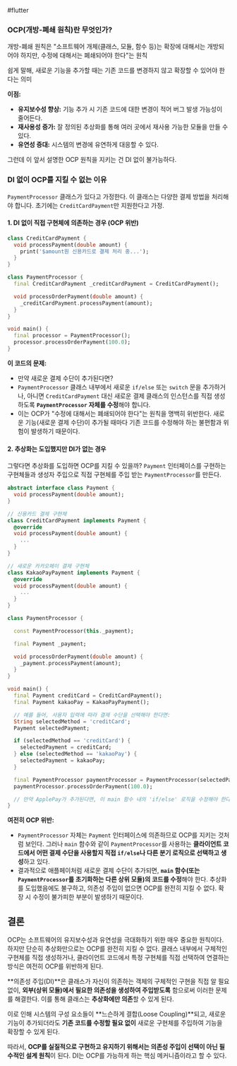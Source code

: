 #flutter

### OCP(개방-폐쇄 원칙)란 무엇인가?

개방-폐쇄 원칙은 "소프트웨어 개체(클래스, 모듈, 함수 등)는 확장에 대해서는 개방되어야 하지만, 수정에 대해서는 폐쇄되어야 한다"는 원칙

쉽게 말해, 새로운 기능을 추가할 때는 기존 코드를 변경하지 않고 확장할 수 있어야 한다는 의미

**이점:**
- **유지보수성 향상:** 기능 추가 시 기존 코드에 대한 변경이 적어 버그 발생 가능성이 줄어든다.
- **재사용성 증가:** 잘 정의된 추상화를 통해 여러 곳에서 재사용 가능한 모듈을 만들 수 있다.
- **유연성 증대:** 시스템의 변경에 유연하게 대응할 수 있다.


그런데 이 앞서 설명한 OCP 원칙을 지키는 건 DI 없이 불가능하다. 

### DI 없이 OCP를 지킬 수 없는 이유
`PaymentProcessor` 클래스가 있다고 가정한다. 이 클래스는 다양한 결제 방법을 처리해야 합니다. 초기에는 `CreditCardPayment`만 지원한다고 가정.

#### 1. DI 없이 직접 구현체에 의존하는 경우 (OCP 위반)
```dart
class CreditCardPayment {
  void processPayment(double amount) {
    print('$amount원 신용카드로 결제 처리 중...');
  }
}

class PaymentProcessor {
  final CreditCardPayment _creditCardPayment = CreditCardPayment();

  void processOrderPayment(double amount) {
    _creditCardPayment.processPayment(amount);
  }
}

void main() {
  final processor = PaymentProcessor();
  processor.processOrderPayment(100.0);
}

```

**이 코드의 문제:**

- 만약 새로운 결제 수단이 추가된다면?
- `PaymentProcessor` 클래스 내부에서 새로운 `if/else` 또는 `switch` 문을 추가하거나, 아니면 `CreditCardPayment` 대신 새로운 결제 클래스의 인스턴스를 직접 생성하도록 **`PaymentProcessor` 자체를 수정**해야 합니다.
- 이는 OCP가 "수정에 대해서는 폐쇄되어야 한다"는 원칙을 명백히 위반한다. 새로운 기능(새로운 결제 수단)이 추가될 때마다 기존 코드를 수정해야 하는 불편함과 위험이 발생하기 때문이다.


#### 2. 추상화는 도입했지만 DI가 없는 경우
그렇다면 추상화를 도입하면 OCP를 지킬 수 있을까? `Payment` 인터페이스를 구현하는 구현체들과 생성자 주입으로 직접 구현체를 주입 받는 `PaymentProcessor`를 만든다.

```dart
abstract interface class Payment {
  void processPayment(double amount);
}

// 신용카드 결제 구현체
class CreditCardPayment implements Payment {
  @override
  void processPayment(double amount) {
    ...
  }
}

// 새로운 카카오페이 결제 구현체
class KakaoPayPayment implements Payment {
  @override
  void processPayment(double amount) {
    ...
  }
}

class PaymentProcessor {

  const PaymentProcessor(this._payment);

  final Payment _payment;

  void processOrderPayment(double amount) {
    _payment.processPayment(amount);
  }
}

void main() {
  final Payment creditCard = CreditCardPayment();
  final Payment kakaoPay = KakaoPayPayment();

  // 예를 들어, 사용자 입력에 따라 결제 수단을 선택해야 한다면:
  String selectedMethod = 'creditCard'; 
  Payment selectedPayment;

  if (selectedMethod == 'creditCard') {
    selectedPayment = creditCard;
  } else (selectedMethod == 'kakaoPay') {
    selectedPayment = kakaoPay;
  } 

  final PaymentProcessor paymentProcessor = PaymentProcessor(selectedPayment);
  paymentProcessor.processOrderPayment(100.0);

  // 만약 ApplePay가 추가된다면, 이 main 함수 내의 'if/else' 로직을 수정해야 한다
}

```

**여전히 OCP 위반:**
- `PaymentProcessor` 자체는 `Payment` 인터페이스에 의존하므로 OCP를 지키는 것처럼 보인다. 그러나 `main` 함수와 같이 `PaymentProcessor`를 사용하는 **클라이언트 코드에서 어떤 결제 수단을 사용할지 직접 `if/else`나 다른 분기 로직으로 선택하고 생성**하고 있다.
- 결과적으로 애플페이처럼 새로운 결제 수단이 추가되면, **`main` 함수(또는 `PaymentProcessor`를 초기화하는 다른 상위 모듈)의 코드를 수정**해야 한다. 추상화를 도입했음에도 불구하고, 의존성 주입이 없으면 OCP를 완전히 지킬 수 없다. 확장 시 수정이 불가피한 부분이 발생하기 때문이다.


## 결론

OCP는 소프트웨어의 유지보수성과 유연성을 극대화하기 위한 매우 중요한 원칙이다. 하지만 단순히 추상화만으로는 OCP를 완전히 지킬 수 없다. 클래스 내부에서 구체적인 구현체를 직접 생성하거나, 클라이언트 코드에서 특정 구현체를 직접 선택하여 연결하는 방식은 여전히 OCP를 위반하게 된다.

**의존성 주입(DI)**은 클래스가 자신이 의존하는 객체의 구체적인 구현을 직접 알 필요 없이, **외부(상위 모듈)에서 필요한 의존성을 생성하여 주입받도록** 함으로써 이러한 문제를 해결한다. 이를 통해 클래스는 **추상화에만 의존**할 수 있게 된다.

이로 인해 시스템의 구성 요소들이 **느슨하게 결합(Loose Coupling)**되고, 새로운 기능이 추가되더라도 **기존 코드를 수정할 필요 없이** 새로운 구현체를 주입하여 기능을 확장할 수 있게 된다.

따라서, **OCP를 실질적으로 구현하고 유지하기 위해서는 의존성 주입이 선택이 아닌 필수적인 설계 원칙**이 된다. DI는 OCP를 가능하게 하는 핵심 메커니즘이라고 할 수 있다.